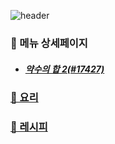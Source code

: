 ![header](https://capsule-render.vercel.app/api?type=waving&color=timeAuto&height=300&section=header&text=🥗오늘의%20메뉴🥘&fontSize=70&animation=fadeIn&fontAlignY=38&desc=약수의%20합%202&descAlignY=58&descAlign=50&descSize=30)

### 📑 메뉴 상세페이지

- ##### [약수의 합 2(#17427)](https://boj.kr/17427)

### [🍱 요리](./dish)

### [📖 레시피](./recipe)
